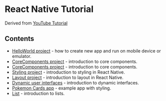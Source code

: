 # React Native Tutorial
Derived from [YouTube Tutorial](https://www.youtube.com/watch?v=hzzCveeczSQ&list=PLC3y8-rFHvwhiQJD1di4eRVN30WWCXkg1)

## Contents
* [HelloWorld project](https://github.com/deevgeny/react-tutorials/blob/main/react-native/HelloWorld) - 
how to create new app and run on mobile device or emulator.
* [CoreComponents project](https://github.com/deevgeny/react-tutorials/blob/main/react-native/HelloWorld) -
introduction to core components.
* [CoreComponents project](https://github.com/deevgeny/react-tutorials/blob/main/react-native/HelloWorld) -
introduction to core components.
* [Styling project](https://github.com/deevgeny/react-tutorials/blob/main/react-native/Styling) -
introduction to styling in React Native.
* [Layout project](https://github.com/deevgeny/react-tutorials/blob/main/react-native/Layout) -
introduction to layout in React Native.
* [Dynamic user interfaces](https://github.com/deevgeny/react-tutorials/blob/main/react-native/DynamicUI) -
introduction to dynamic interfaces.
* [Pokemon Cards app](https://github.com/deevgeny/react-tutorials/blob/main/react-native/PokemonCards) -
example app with styling.
* [List](https://github.com/deevgeny/react-tutorials/blob/main/react-native/List) -
introduction to lists.


